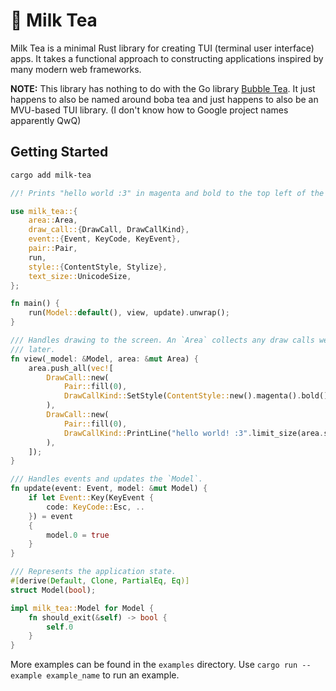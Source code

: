 # 🧋 Milk Tea

Milk Tea is a minimal Rust library for creating TUI (terminal user interface) apps. It takes a functional approach to constructing applications inspired by many modern web frameworks.

[Bubble Tea]: https://github.com/charmbracelet/bubbletea

**NOTE:** This library has nothing to do with the Go library [Bubble Tea]. It just happens to also be named around boba tea and just happens to also be an MVU-based TUI library. (I don't know how to Google project names apparently QwQ)

## Getting Started

```sh
cargo add milk-tea
```


```rust
//! Prints "hello world :3" in magenta and bold to the top left of the screen.

use milk_tea::{
    area::Area,
    draw_call::{DrawCall, DrawCallKind},
    event::{Event, KeyCode, KeyEvent},
    pair::Pair,
    run,
    style::{ContentStyle, Stylize},
    text_size::UnicodeSize,
};

fn main() {
    run(Model::default(), view, update).unwrap();
}

/// Handles drawing to the screen. An `Area` collects any draw calls we push to it to be rendered
/// later.
fn view(_model: &Model, area: &mut Area) {
    area.push_all(vec![
        DrawCall::new(
            Pair::fill(0),
            DrawCallKind::SetStyle(ContentStyle::new().magenta().bold()),
        ),
        DrawCall::new(
            Pair::fill(0),
            DrawCallKind::PrintLine("hello world! :3".limit_size(area.size())),
        ),
    ]);
}

/// Handles events and updates the `Model`.
fn update(event: Event, model: &mut Model) {
    if let Event::Key(KeyEvent {
        code: KeyCode::Esc, ..
    }) = event
    {
        model.0 = true
    }
}

/// Represents the application state.
#[derive(Default, Clone, PartialEq, Eq)]
struct Model(bool);

impl milk_tea::Model for Model {
    fn should_exit(&self) -> bool {
        self.0
    }
}
```

More examples can be found in the `examples` directory. Use `cargo run --example example_name` to run an example.


